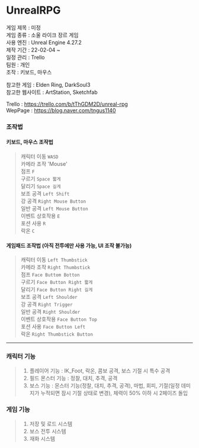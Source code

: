 # UnrealRPG

게임 제목 : 미정  
게임 종류 : 소울 라이크 장르 게임  
사용 엔진 : Unreal Engine 4.27.2  
제작 기간 : 22-02-04 ~   
일정 관리 : Trello  
팀원 : 개인  
조작 : 키보드, 마우스
    
참고한 게임 : Elden Ring, DarkSoul3    
참고한 웹사이트 : ArtStation, Sketchfab    

Trello : https://trello.com/b/tThGDM2D/unreal-rpg  
WepPage :  https://blog.naver.com/tngus1140  


### 조작법

#### 키보드, 마우스 조작법
  > 캐릭터 이동 `WASD`    
  > 카메라 조작 'Mouse'  
  > 점프 `F`   
  > 구르기 `Space 짧게`   
  > 달리기 `Space 길게`  
  > 보조 공격 `Left Shift`  
  > 강 공격 `Right Mouse Button`   
  > 일반 공격 `Left Mouse Button`   
  > 이벤트 상호작용 `E`  
  > 포션 사용 `R`   
  > 락온 `C`  
  
#### 게임패드 조작법 (아직 전투에만 사용 가능, UI 조작 불가능)
  > 캐릭터 이동 `Left Thumbstick`    
  > 카메라 조작 `Right Thumbstick`   
  > 점프 `Face Buttom Botton`    
  > 구르기 `Face Button Right 짧게`   
  > 달리기 `Face Button Right 길게`  
  > 보조 공격 `Left Shoulder`  
  > 강 공격 `Right Trigger`  
  > 일반 공격 `Right Shoulder`  
  > 이벤트 상호작용 `Face Button Top`    
  > 포션 사용 `Face Button Left`   
  > 락온 `Right Thumbstick Button`    

---

### 캐릭터 기능
>1. 플레이어 기능 : IK_Foot, 락온, 콤보 공격, 보스 기절 시 특수 공격
>2. 필드 몬스터 기능 : 정찰, 대치, 추격, 공격
>3. 보스 기능 : 몬스터 기능(정찰, 대치, 추격, 공격), 마법, 회피, 기절(일정 데미지가 누적되면 잠시 기절 상태로 변경), 체력이 50% 이하 시 2페이즈 돌입
    
### 게임 기능
>1. 저장 및 로드 시스템   
>2. 보스 전투 시스템   
>3. 재화 시스템    
